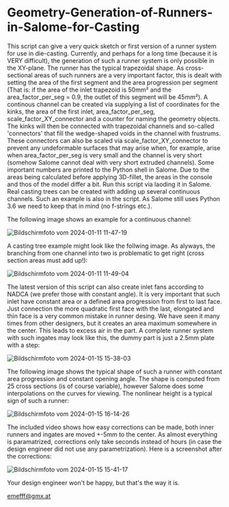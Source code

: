 # Geometry-Generation-of-Runners-in-Salome-for-Casting
This script can give a very quick sketch or first version of a runner system for use in die-casting. Currently, and perhaps for a long time (because it is VERY difficult), the generation of such a runner system is only possible in the XY-plane. The runner has the typical trapezoidal shape. As cross-sectional areas of such runners are a very important factor, this is dealt with setting the area of the first segment and the area progression per segment (That is: if the area of the inlet trapezoid is 50mm² and the area_factor_per_seg = 0.9, the outlet of this segment will be 45mm²). A continous channel can be created via supplying a list of coordinates for the kinks, the area of the first inlet, area_factor_per_seg, scale_factor_XY_connector and a counter for naming the geometry objects. The kinks will then be connected with trapezoidal channels and so-called 'connectors' that fill the wedge-shaped voids in the channel with frustrums. These connectors can also be scaled via scale_factor_XY_connector to prevent any undeformable surfaces that may arise when, for example, arise when area_factor_per_seg is very small and the channel is very short (somehow Salome cannot deal with very short extruded channels). Some important numbers are printed to the Python shell in Salome. Due to the areas being calculated before applying 3D-fillet, the areas in the console and thos of the model differ a bit. Run this script via laoding it in Salome.
Real casting trees can be created with adding up several continuous channels. Such an example is also in the script. As Salome still uses Python 3.6 we need to keep that in mind (no f-strings etc.).

The following image shows an example for a continuous channel:

![Bildschirmfoto vom 2024-01-11 11-47-19](https://github.com/emefff/Geometry-Generation-of-Runners-in-Salome-for-Casting/assets/89903493/5f39e7bd-4482-46ef-98c6-a40bae138d3c)

A casting tree example might look like the follwing image. As alyways, the branching from one channel into two is problematic to get right (cross section areas must add up!):

![Bildschirmfoto vom 2024-01-11 11-49-04](https://github.com/emefff/Geometry-Generation-of-Runners-in-Salome-for-Casting/assets/89903493/5a017af1-96c7-4183-9825-0531dc8c583b)

The latest version of this script can also create inlet fans according to NADCA (we prefer those with constant angle). It is very important that such inlet have constant area or a defined area progression from first to last face. Just connection the more quadratic first face with the last, elongated and thin face is a very common mistake in runner desing. We have seen it many times from other designers, but it creates an area maximum somewhere in the center. This leads to excess air in the part. A complete runner system with such ingates may look like this, the dummy part is just a 2.5mm plate with a step:

![Bildschirmfoto vom 2024-01-15 15-38-03](https://github.com/emefff/Geometry-Generation-of-Runners-in-Salome-for-Die-Casting/assets/89903493/fdefdd49-99a1-475e-9bdd-59e737c2b0ee)

The following image shows the typical shape of such a runner with constant area progression and constant opening angle. The shape is computed from 25 cross sections (is of course variable), however Salome does some interpolations on the curves for viewing. The nonlinear height is a typical sign of such a runner:

![Bildschirmfoto vom 2024-01-15 16-14-26](https://github.com/emefff/Geometry-Generation-of-Runners-in-Salome-for-Die-Casting/assets/89903493/8efb3a9b-bd0e-45fc-bb20-67f38fe204ca)


The included video shows how easy corrections can be made, both inner runners and ingates are moved +-5mm to the center. As almost everything is paramatrized, corrections only take seconds instead of hours (in case the design engineer did not use any parametrization). Here is a screenshot after the corrections:

![Bildschirmfoto vom 2024-01-15 15-41-17](https://github.com/emefff/Geometry-Generation-of-Runners-in-Salome-for-Die-Casting/assets/89903493/336de16c-439b-4c6c-bd95-fbeca4fbdd92)

Your design engineer won't be happy, but that's the way it is.

emefff@gmx.at
